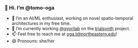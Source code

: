 ### 👋 Hi. I’m @tomo-oga
- 👀 I’m an AI/ML enthusiast, working on novel spatio-temporal architectures in my free time. 
- 💼 I’m currently working [@gyorilab](https://gyorilab.github.io) on the [trialsynth](https://github.com/gyorilab/trialsynth) project.
- 📫 Feel free to reach me at oga.t@northeastern.edu!
- 😄 Pronouns: she/her

<!---
tomo-oga/tomo-oga is a ✨ special ✨ repository because its `README.md` (this file) appears on your GitHub profile.
You can click the Preview link to take a look at your changes.
--->
